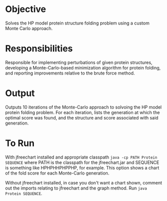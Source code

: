 # Objective
Solves the HP model protein structure folding problem using a custom Monte Carlo approach.

# Responsibilities
Responsible for implementing perturbations of given protein structures, developing a Monte-Carlo-based minimization algorithm for protein folding, and reporting improvements relative to the brute force method.

# Output
Outputs 10 iterations of the Monte-Carlo approach to solvoing the HP model protein folding problem. For each iteration, lists the generation at which the optimal score was found, and the structure and score associated with said generation.

# To Run
With jfreechart installed and appropriate classpath ```java -cp PATH Protein SEQUENCE``` where PATH is the classpath for the jfreechart.jar and SEQUENCE is something like HPHPHHPHPPHP, for example. This option shows a chart of the fold score for each Monte-Carlo generation.

Without jfreechart installed, in case you don't want a chart shown, comment out the imports relating to jfreechart and the graph method. Run ```java Protein SEQUENCE```.

